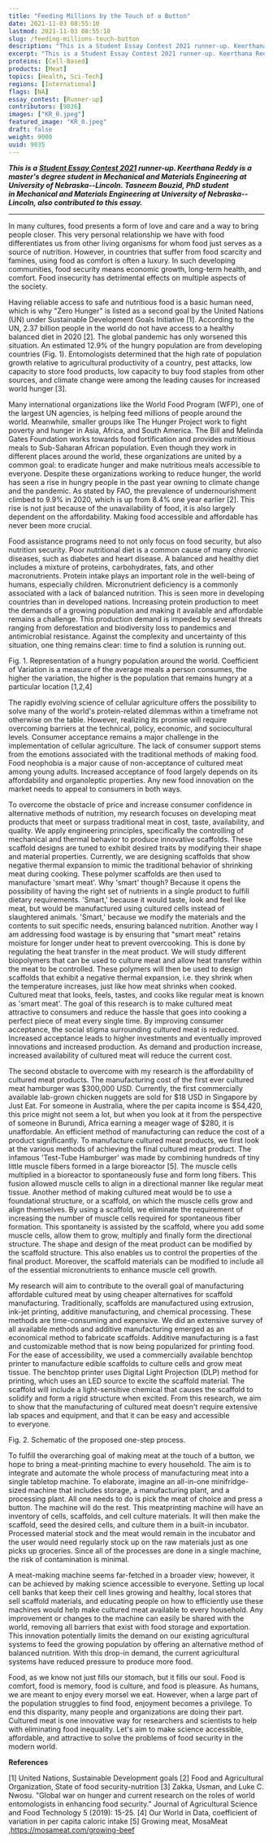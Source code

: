 ```yaml
---
title: "Feeding Millions by the Touch of a Button"
date: 2021-11-03 08:55:10
lastmod: 2021-11-03 08:55:10
slug: /feeding-millions-touch-button
description: "This is a Student Essay Contest 2021 runner-up. Keerthana Reddy is a master’s degree student in Mechanical and Materials Engineering at University of Nebraska–Lincoln. Tasneem Bouzid, PhD student in Mechanical and Materials Engineering at University of Nebraska–Lincoln, also contributed to this essay."
excerpt: "This is a Student Essay Contest 2021 runner-up. Keerthana Reddy is a master’s degree student in Mechanical and Materials Engineering at University of Nebraska–Lincoln. Tasneem Bouzid, PhD student in Mechanical and Materials Engineering at University of Nebraska–Lincoln, also contributed to this essay."
proteins: [Cell-Based]
products: [Meat]
topics: [Health, Sci-Tech]
regions: [International]
flags: [NA]
essay_contest: [Runner-up]
contributors: [9836]
images: ["KR_0.jpeg"]
featured_image: "KR_0.jpeg"
draft: false
weight: 9000
uuid: 9835
---
```

***This is a [Student Essay Contest
2021](https://www.proteinreport.org/student-essay-contest-2021) runner-up.
Keerthana Reddy is a master's degree student in Mechanical and Materials
Engineering at University of Nebraska--Lincoln. Tasneem Bouzid, PhD
student in Mechanical and Materials Engineering at University of
Nebraska--Lincoln, also contributed to this essay.***

------------------------------------------------------------------------

In many cultures, food presents a form of love and care and a way to
bring people closer. This very personal relationship we have with food
differentiates us from other living organisms for whom food just serves
as a source of nutrition. However, in countries that suffer from food
scarcity and famines, using food as comfort is often a luxury. In such
developing communities, food security means economic growth, long-term
health, and comfort. Food insecurity has detrimental effects on multiple
aspects of the society.

Having reliable access to safe and nutritious food is a basic human
need, which is why "Zero Hunger" is listed as a second goal by the
United Nations (UN) under Sustainable Development Goals Initiative
\[1\]. According to the UN, 2.37 billion people in the world do not have
access to a healthy balanced diet in 2020 \[2\]. The global pandemic has
only worsened this situation. An estimated 12.9% of the hungry
population are from developing countries (Fig. 1). Entomologists
determined that the high rate of population growth relative to
agricultural productivity of a country, pest attacks, low capacity to
store food products, low capacity to buy food staples from other
sources, and climate change were among the leading causes for increased
world hunger \[3\].

Many international organizations like the World Food Program (WFP), one
of the largest UN agencies, is helping feed millions of people around
the world. Meanwhile, smaller groups like The Hunger Project work to
fight poverty and hunger in Asia, Africa, and South America. The Bill
and Melinda Gates Foundation works towards food fortification and
provides nutritious meals to Sub-Saharan African population. Even though
they work in different places around the world, these organizations are
united by a common goal: to eradicate hunger and make nutritious meals
accessible to everyone. Despite these organizations working to reduce
hunger, the world has seen a rise in hungry people in the past year
owning to climate change and the pandemic. As stated by FAO, the
prevalence of undernourishment climbed to 9.9% in 2020, which is up from
8.4% one year earlier \[2\]. This rise is not just because of the
unavailability of food, it is also largely dependent on the
affordability. Making food accessible and affordable has never been
more crucial.

Food assistance programs need to not only focus on food security, but
also nutrition security. Poor nutritional diet is a common cause of many
chronic diseases, such as diabetes and heart disease. A balanced and
healthy diet includes a mixture of proteins, carbohydrates, fats, and
other macronutrients. Protein intake plays an important role in the
well-being of humans, especially children. Micronutrient deficiency is a
commonly associated with a lack of balanced nutrition. This is seen more
in developing countries than in developed nations. Increasing protein
production to meet the demands of a growing population and making it
available and affordable remains a challenge. This production demand is
impeded by several threats ranging from deforestation and biodiversity
loss to pandemics and antimicrobial resistance. Against the complexity
and uncertainty of this situation, one thing remains clear: time to find
a solution is running out.

Fig. 1. Representation of a hungry population around the world.
Coefficient of Variation is a measure of the average meals a person
consumes, the higher the variation, the higher is the population that
remains hungry at a particular location \[1,2,4\]

The rapidly evolving science of cellular agriculture offers the
possibility to solve many of the world's protein-related dilemmas within
a timeframe not otherwise on the table. However, realizing its promise
will require overcoming barriers at the technical, policy, economic, and
sociocultural levels. Consumer acceptance remains a major challenge in
the implementation of cellular agriculture. The lack of consumer support
stems from the emotions associated with the traditional methods of
making food. Food neophobia is a major cause of non-acceptance of
cultured meat among young adults. Increased acceptance of food largely
depends on its affordability and organoleptic properties. Any new food
innovation on the market needs to appeal to consumers in both ways.

To overcome the obstacle of price and increase consumer confidence in
alternative methods of nutrition, my research focuses on developing meat
products that meet or surpass traditional meat in cost, taste,
availability, and quality. We apply engineering principles, specifically
the controlling of mechanical and thermal behavior to produce innovative
scaffolds. These scaffold designs are tuned to exhibit desired traits by
modifying their shape and material properties. Currently, we are
designing scaffolds that show negative thermal expansion to mimic the
traditional behavior of shrinking meat during cooking. These polymer
scaffolds are then used to manufacture 'smart meat'. Why 'smart' though?
Because it opens the possibility of having the right set of nutrients in
a single product to fulfill dietary requirements. 'Smart,' because it
would taste, look and feel like meat, but would be manufactured using
cultured cells instead of slaughtered animals. 'Smart,' because we
modify the materials and the contents to suit specific needs, ensuring
balanced nutrition. Another way I am addressing food wastage is by
ensuring that "smart meat" retains moisture for longer under heat to
prevent overcooking. This is done by regulating the heat transfer in the
meat product. We will study different biopolymers that can be used to
culture meat and allow heat transfer within the meat to be controlled.
These polymers will then be used to design scaffolds that exhibit a
negative thermal expansion, i.e. they shrink when the temperature
increases, just like how meat shrinks when cooked. Cultured meat that
looks, feels, tastes, and cooks like regular meat is known as 'smart
meat'. The goal of this research is to make cultured meat attractive to
consumers and reduce the hassle that goes into cooking a perfect piece
of meat every single time. By improving consumer acceptance, the social
stigma surrounding cultured meat is reduced. Increased acceptance leads
to higher investments and eventually improved innovations and increased
production. As demand and production increase, increased availability of
cultured meat will reduce the current cost.

The second obstacle to overcome with my research is the affordability of
cultured meat products. The manufacturing cost of the first ever
cultured meat hamburger was \$300,000 USD. Currently, the first
commercially available lab-grown chicken nuggets are sold for \$18 USD
in Singapore by Just Eat. For someone in Australia, where the per capita
income is \$54,420, this price might not seem a lot, but when you look
at it from the perspective of someone in Burundi, Africa earning a
meager wage of \$280, it is unaffordable. An efficient method of
manufacturing can reduce the cost of a product significantly. To
manufacture cultured meat products, we first look at the various methods
of achieving the final cultured meat product. The infamous 'Test-Tube
Hamburger' was made by combining hundreds of tiny little muscle fibers
formed in a large bioreactor \[5\]. The muscle cells multiplied in a
bioreactor to spontaneously fuse and form long fibers. This fusion
allowed muscle cells to align in a directional manner like regular meat
tissue. Another method of making cultured meat would be to use a
foundational structure, or a scaffold, on which the muscle cells grow
and align themselves. By using a scaffold, we eliminate the requirement
of increasing the number of muscle cells required for spontaneous fiber
formation. This spontaneity is assisted by the scaffold, where you add
some muscle cells, allow them to grow, multiply and finally form the
directional structure. The shape and design of the meat product can be
modified by the scaffold structure. This also enables us to control the
properties of the final product. Moreover, the scaffold materials can be
modified to include all of the essential micronutrients to enhance
muscle cell growth.

My research will aim to contribute to the overall goal of manufacturing
affordable cultured meat by using cheaper alternatives for scaffold
manufacturing. Traditionally, scaffolds are manufactured using
extrusion, ink-jet printing, additive manufacturing, and chemical
processing. These methods are time-consuming and expensive. We did an
extensive survey of all available methods and additive manufacturing
emerged as an economical method to fabricate scaffolds. Additive
manufacturing is a fast and customizable method that is now being
popularized for printing food. For the ease of accessibility, we used a
commercially available benchtop printer to manufacture edible scaffolds
to culture cells and grow meat tissue. The benchtop printer uses Digital
Light Projection (DLP) method for printing, which uses an LED source to
excite the scaffold material. The scaffold will include a
light-sensitive chemical that causes the scaffold to solidify and form a
rigid structure when excited. From this research, we aim to show that
the manufacturing of cultured meat doesn't require extensive lab spaces
and equipment, and that it can be easy and accessible to everyone.

Fig. 2. Schematic of the proposed one-step process.

To fulfill the overarching goal of making meat at the touch of a button,
we hope to bring a meat-printing machine to every household. The aim is
to integrate and automate the whole process of manufacturing meat into a
single tabletop machine. To elaborate, imagine an all-in-one minifridge-
sized machine that includes storage, a manufacturing plant, and a
processing plant. All one needs to do is pick the meat of choice and
press a button. The machine will do the rest. This meatprinting machine
will have an inventory of cells, scaffolds, and cell culture materials.
It will then make the scaffold, seed the desired cells, and culture them
in a built-in incubator. Processed material stock and the meat would
remain in the incubator and the user would need regularly stock up on
the raw materials just as one picks up groceries. Since all of the
processes are done in a single machine, the risk of contamination
is minimal.

A meat-making machine seems far-fetched in a broader view; however, it
can be achieved by making science accessible to everyone. Setting up
local cell banks that keep their cell lines growing and healthy, local
stores that sell scaffold materials, and educating people on how to
efficiently use these machines would help make cultured meat available
to every household. Any improvement or changes to the machine can easily
be shared with the world, removing all barriers that exist with food
storage and exportation. This innovation potentially limits the demand
on our existing agricultural systems to feed the growing population by
offering an alternative method of balanced nutrition. With this drop-in
demand, the current agricultural systems have reduced pressure to
produce more food.

Food, as we know not just fills our stomach, but it fills our soul. Food
is comfort, food is memory, food is culture, and food is pleasure. As
humans, we are meant to enjoy every morsel we eat. However, when a large
part of the population struggles to find food, enjoyment becomes a
privilege. To end this disparity, many people and organizations are
doing their part. Cultured meat is one innovative way for researchers
and scientists to help with eliminating food inequality. Let's aim to
make science accessible, affordable, and attractive to solve the
problems of food security in the modern world.

**References**

\[1\] United Nations, Sustainable Development goals \[2\] Food and
Agricultural Organization, State of food security-nutrition \[3\] Zakka,
Usman, and Luke C. Nwosu. "Global war on hunger and current research on
the roles of world entomologists in enhancing food security." Journal of
Agricultural Science and Food Technology 5 (2019): 15-25. \[4\] Our
World in Data, coefficient of variation in per capita caloric intake
\[5\] Growing meat, MosaMeat ,<https://mosameat.com/growing-beef>

